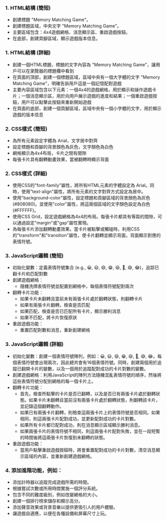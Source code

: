 ### 1. HTML結構 (簡短)

- 創建標題 "Memory Matching Game"。
- 創建標題區域，中央文字 "Memory Matching Game"。
- 主要區域包含：4x4遊戲網格、消息顯示區、重啟遊戲按鈕。
- 在底部，創建頁腳區域，顯示遊戲版本信息。

### 1. HTML結構 (詳細)

- 創建一個HTML標題，標題的文字內容為 "Memory Matching Game"，讓用戶可以在瀏覽器的標題欄中看到
- 在頁面的頂部，創建一個標題區域，區域中央有一個大字體的文字 "Memory Matching Game"，明確告訴用戶這是一個記憶配對遊戲
- 主要內容區域包含以下元素：一個4x4的遊戲網格，用於顯示和操作遊戲卡片；一個消息顯示區，用於向用戶展示遊戲的進度和結果；一個重啟遊戲按鈕，用戶可以點擊此按鈕來重新開始遊戲
- 在頁面的底部，創建一個頁腳區域，區域中央有一個小字體的文字，用於顯示遊戲的版本信息

### 2. CSS樣式 (簡短)

- 為所有元素設定字體為 Arial，文字居中對齊
- 設定標題和頁腳的背景顏色為灰色，文字顏色為白色
- 網格顯示為4x4布局，卡片之間有間隙
- 每張卡片具有翻轉動畫效果，當被翻轉時顯示背面

### 2. CSS樣式 (詳細)

- 使用CSS的"font-family"屬性，將所有HTML元素的字體設定為 Arial。同時，使用"text-align"屬性，將所有元素的文字對齊方式設定為居中。
- 使用"background-color"屬性，設定標題和頁腳區域的背景顏色為灰色(#808080)。並使用"color"屬性，將這兩個區域的文字顏色設定為白色(#FFFFFF)。
- 使用CSS Grid，設定遊戲網格為4x4的布局。每張卡片都具有等距的間隙，可以通過設定"margin"或"gap"屬性實現。
- 為每張卡片添加翻轉動畫效果。當卡片被點擊或觸碰時，利用CSS的"transform"和"transition"屬性，使卡片翻轉並顯示背面，背面顯示對應的表情符號。

### 3. JavaScript邏輯 (簡短)

- 初始化變數：定義表情符號集合 (e.g., 😀, 😃, 😄, 😁, 😆, 🥹, 😅, 😂)，追踪已翻卡片和匹配對數
- 創建遊戲網格：
    - 隨機洗牌表情符號並配置到網格中，每個表情符號配對兩次
- 翻轉卡片功能：
    - 如果卡片未翻轉且當前未有兩張卡片處於翻轉狀態，則翻轉卡片
    - 如果有兩張卡片翻轉，檢查是否匹配
    - 如果匹配，檢查是否已匹配所有卡片，顯示勝利消息
    - 如果不匹配，將卡片恢復原狀
- 重啟遊戲功能：
    - 重置匹配對數和消息，重新創建網格

### 3. JavaScript邏輯 (詳細)

- 初始化變數：創建一個表情符號陣列，例如：😀, 😃, 😄, 😁, 😆, 🥹, 😅, 😂。每個表情符號會出現兩次，因此總共會有16個表情符號。同時，創建兩個用於追蹤已翻開卡片的變數，以及一個用於追蹤配對成功的卡片對數的變數。
- 創建遊戲網格：利用JavaScript的陣列方法隨機混亂表情符號的順序，然後將這些表情符號分配到網格的每一個卡片上。
- 翻轉卡片功能：
    - 首先，檢查所點擊的卡片是否已翻轉，以及是否已有兩張卡片處於翻轉狀態。如果卡片未翻轉且當前沒有兩張卡片處於翻轉狀態，則翻轉該卡片，並記錄這個翻轉動作。
    - 如果已有兩張卡片翻轉，則檢查這兩張卡片上的表情符號是否相同。如果相同，則這兩張卡片配對成功，並更新配對成功的卡片對數。
    - 如果所有卡片都已配對成功，則在消息顯示區域顯示勝利消息。
    - 如果兩張卡片的表情符號不相同，則這兩張卡片配對失敗，並在一段短暫的時間後將這兩張卡片恢復到未翻轉的狀態。
- 重啟遊戲功能：
    - 當用戶點擊重啟遊戲按鈕時，將會重置配對成功的卡片對數，清空消息顯示區域的內容，並重新創建遊戲網格。

### 4. 添加進階功能，例如：

- 添加計時器以追蹤完成遊戲所需的時間。
- 根據嘗試次數或所用時間實施一個評分系統。
- 包含不同的難度級別，例如改變網格的大小。
- 創建一個排行榜來儲存和顯示高分。
- 添加聲音效果或背景音樂以提供更吸引人的用戶體驗。
- 讓遊戲自適應，以便在各種設備和屏幕尺寸上玩。
